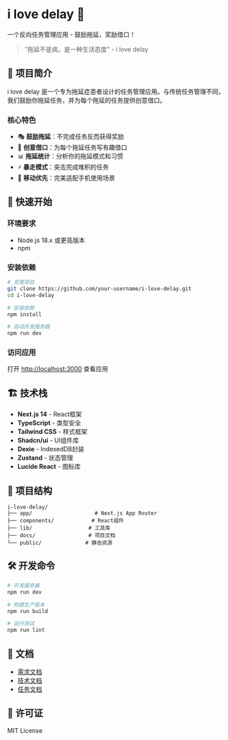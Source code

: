# i love delay 🐌

一个反向任务管理应用 - 鼓励拖延，奖励借口！

> "拖延不是病，是一种生活态度" - i love delay

## 🎯 项目简介

i love delay 是一个专为拖延症患者设计的任务管理应用。与传统任务管理不同，我们鼓励你拖延任务，并为每个拖延的任务提供创意借口。

### 核心特色
- 🎭 **鼓励拖延**：不完成任务反而获得奖励
- 📝 **创意借口**：为每个拖延任务写有趣借口
- 📊 **拖延统计**：分析你的拖延模式和习惯
- ⚡ **暴走模式**：突击完成堆积的任务
- 📱 **移动优先**：完美适配手机使用场景

## 🚀 快速开始

### 环境要求
- Node.js 18.x 或更高版本
- npm

### 安装依赖
```bash
# 克隆项目
git clone https://github.com/your-username/i-love-delay.git
cd i-love-delay

# 安装依赖
npm install

# 启动开发服务器
npm run dev
```

### 访问应用
打开 [http://localhost:3000](http://localhost:3000) 查看应用

## 🏗️ 技术栈

- **Next.js 14** - React框架
- **TypeScript** - 类型安全
- **Tailwind CSS** - 样式框架
- **Shadcn/ui** - UI组件库
- **Dexie** - IndexedDB封装
- **Zustand** - 状态管理
- **Lucide React** - 图标库

## 📁 项目结构

```
i-love-delay/
├── app/                    # Next.js App Router
├── components/            # React组件
├── lib/                  # 工具库
├── docs/                 # 项目文档
└── public/              # 静态资源
```

## 🛠️ 开发命令

```bash
# 开发服务器
npm run dev

# 构建生产版本
npm run build

# 运行测试
npm run lint
```

## 📄 文档

- [需求文档](./docs/requirements.md)
- [技术文档](./docs/technical.md)
- [任务文档](./docs/tasks.md)

## 📄 许可证

MIT License